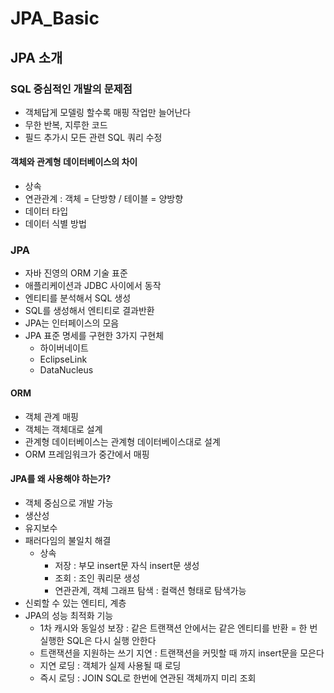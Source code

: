 # JPA_Basic
## JPA 소개
### SQL 중심적인 개발의 문제점
- 객체답게 모델링 할수록 매핑 작업만 늘어난다
- 무한 반복, 지루한 코드
- 필드 추가시 모든 관련 SQL 쿼리 수정

#### 객체와 관계형 데이터베이스의 차이
- 상속
- 연관관계 : 객체 = 단방향 / 테이블 = 양방향
- 데이터 타입
- 데이터 식별 방법

### JPA
- 자바 진영의 ORM 기술 표준
- 애플리케이션과 JDBC 사이에서 동작
- 엔티티를 분석해서 SQL 생성
- SQL를 생성해서 엔티티로 결과반환
- JPA는 인터페이스의 모음
- JPA 표준 명세를 구현한 3가지 구현체
  - 하이버네이트 
  - EclipseLink
  - DataNucleus 

#### ORM
- 객체 관계 매핑
- 객체는 객체대로 설계
- 관계형 데이터베이스는 관계형 데이터베이스대로 설계
- ORM 프레임워크가 중간에서 매핑

#### JPA를 왜 사용해야 하는가?
- 객체 중심으로 개발 가능
- 생산성
- 유지보수
- 패러다임의 불일치 해결
  - 상속 
    - 저장 : 부모 insert문 자식 insert문 생성
    - 조회 : 조인 쿼리문 생성
    - 연관관계, 객체 그래프 탐색 : 컬랙션 형태로 탐색가능
- 신뢰할 수 있는 엔티티, 계층
- JPA의 성능 최적화 기능
  - 1차 캐시와 동일성 보장 : 같은 트랜잭션 안에서는 같은 엔티티를 반환 = 한 번 실행한 SQL은 다시 실행 안한다
  - 트랜잭션을 지원하는 쓰기 지연 : 트랜잭션을 커밋할 때 까지 insert문을 모은다
  - 지연 로딩 : 객체가 실제 사용될 때 로딩
  - 즉시 로딩 : JOIN SQL로 한번에 연관된 객체까지 미리 조회
